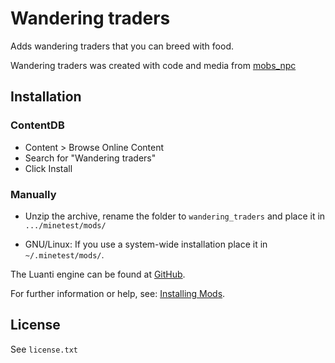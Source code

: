# Wandering traders

Adds wandering traders that you can breed with food.

Wandering traders was created with code and media from [mobs_npc](https://codeberg.org/tenplus1/mobs_npc)

## Installation

### ContentDB

* Content > Browse Online Content
* Search for "Wandering traders"
* Click Install

### Manually

- Unzip the archive, rename the folder to `wandering_traders` and
place it in `.../minetest/mods/`

- GNU/Linux: If you use a system-wide installation place it in `~/.minetest/mods/`.

The Luanti engine can be found at [GitHub](https://github.com/minetest/minetest).

For further information or help, see: [Installing Mods](https://wiki.luanti.org/Installing_Mods).

## License

See `license.txt`
